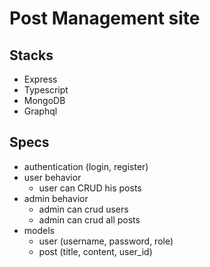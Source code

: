 # Post Management site

## Stacks

- Express
- Typescript
- MongoDB
- Graphql

## Specs

- authentication (login, register)
- user behavior
  - user can CRUD his posts
- admin behavior
  - admin can crud users
  - admin can crud all posts
- models
  - user (username, password, role)
  - post (title, content, user_id)
